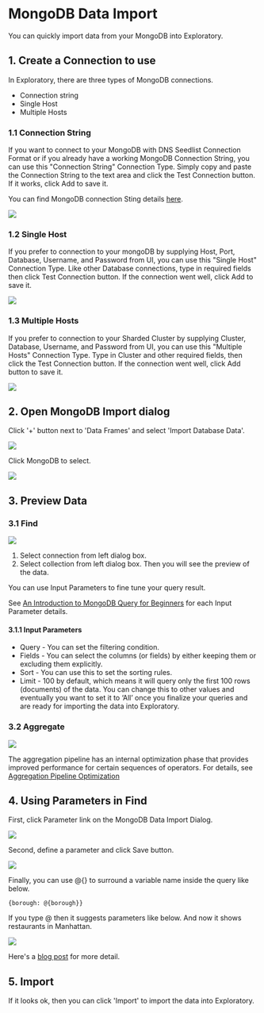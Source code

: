 # MongoDB Data Import

You can quickly import data from your MongoDB into Exploratory.

## 1. Create a Connection to use

In Exploratory, there are three types of MongoDB connections.

- Connection string
- Single Host
- Multiple Hosts

### 1.1 Connection String

If you want to connect to your MongoDB with DNS Seedlist Connection Format or if you already have a working MongoDB Connection String, you can use this "Connection String" Connection Type. Simply copy and paste the Connection String to the text area and click the Test Connection button. If it works, click Add to save it.

You can find MongoDB connection Sting details [here](https://docs.mongodb.com/manual/reference/connection-string/).

![](images/mongo-conn-string.png)

### 1.2 Single Host

If you prefer to connection to your mongoDB by supplying Host, Port, Database, Username, and Password from UI, you can use this "Single Host" Connection Type. Like other Database connections, type in required fields then click Test Connection button. If the connection went well, click Add to save it. 

![](images/mongo-conn-single.png)

### 1.3 Multiple Hosts

If you prefer to connection to your Sharded Cluster by supplying Cluster, Database, Username, and Password from UI, you can use this "Multiple Hosts" Connection Type. Type in Cluster and other required fields, then click the Test Connection button. If the connection went well, click Add button to save it. 

![](images/mongo-conn-multiple.png)


## 2. Open MongoDB Import dialog

Click '+' button next to 'Data Frames' and select 'Import Database Data'.

![](images/import-database.png)

Click MongoDB to select.

![](images/select-mongo.png)

## 3. Preview Data

### 3.1 Find

![](images/import-mongo-dialog.png)

1. Select connection from left dialog box.
2. Select collection from left dialog box. Then you will see the preview of the data. 

You can use Input Parameters to fine tune your query result.

See [An Introduction to MongoDB Query for Beginners](https://blog.exploratory.io/an-introduction-to-mongodb-query-for-beginners-bd463319aa4c) for each Input Parameter details.

#### 3.1.1 Input Parameters

* Query - You can set the filtering condition.
* Fields - You can select the columns (or fields) by either keeping them or excluding them explicitly.
* Sort - You can use this to set the sorting rules.
* Limit - 100 by default, which means it will query only the first 100 rows (documents) of the data. You can change this to other values and eventually you want to set it to ‘All’ once you finalize your queries and are ready for importing the data into Exploratory.

### 3.2 Aggregate

![](images/import-mongo-agg-dialog.png)

The aggregation pipeline has an internal optimization phase that provides improved performance for certain sequences of operators. For details, see [Aggregation Pipeline Optimization](https://docs.mongodb.com/manual/core/aggregation-pipeline-optimization/)

## 4. Using Parameters in Find

First, click Parameter link on the MongoDB Data Import Dialog.

![](images/parameter_with_mongo.png)

Second, define a parameter and click Save button.

![](images/param_for_mongo.png)

Finally, you can use @{} to surround a variable name inside the query like below.

  ```
  {borough: @{borough}}
  ```
  
  If you type @ then it suggests parameters like below. And now it shows restaurants in Manhattan.
  
  ![](images/param_suggest_mongo.png)


Here's a [blog post](https://exploratory.io/note/kanaugust/An-Introduction-to-Parameter-in-Exploratory-WCO4Vgn7HJ) for more detail.

## 5. Import


If it looks ok, then you can click 'Import' to import the data into Exploratory.
